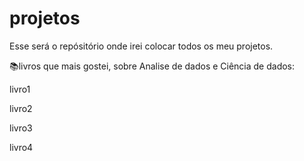 # projetos
Esse será o repósitório onde irei colocar todos os meu projetos.

📚livros que mais gostei, sobre Analise de dados e Ciência de dados:


livro1

livro2

livro3

livro4
